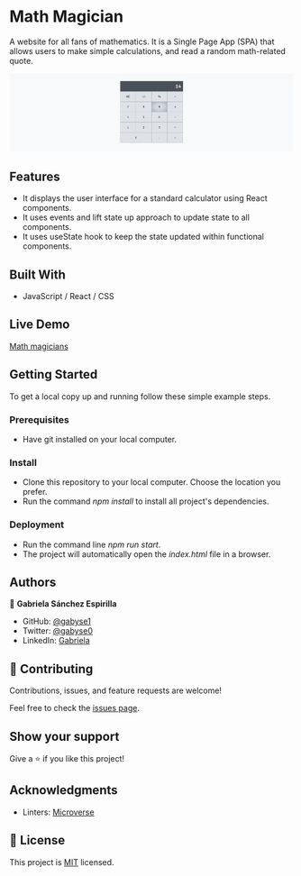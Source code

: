 # Math Magician
A website for all fans of mathematics. It is a Single Page App (SPA) that allows users to make simple calculations, and read a random math-related quote.

![screenshot](./screenshot.png)


## Features

- It displays the user interface for a standard calculator using React components.
- It uses events and lift state up approach to update state to all components.
- It uses useState hook to keep the state updated within functional components.


## Built With

- JavaScript / React / CSS


## Live Demo

[Math magicians](https://gabyse1.github.io/math-magicians)


## Getting Started


To get a local copy up and running follow these simple example steps.

### Prerequisites

- Have git installed on your local computer.

### Install

- Clone this repository to your local computer. Choose the location you prefer.
- Run the command *npm install* to install all project's dependencies.

### Deployment

- Run the command line *npm run start*.
- The project will automatically open the *index.html* file in a browser.


## Authors

👤 **Gabriela Sánchez Espirilla**

- GitHub: [@gabyse1](https://github.com/gabyse1)
- Twitter: [@gabyse0](https://twitter.com/gabyse0)
- LinkedIn: [Gabriela](https://www.linkedin.com/in/gabriela-s%C3%A1nchez-espirilla-83011b225/)


## 🤝 Contributing

Contributions, issues, and feature requests are welcome!

Feel free to check the [issues page](../../issues/).

## Show your support

Give a ⭐️ if you like this project!

## Acknowledgments

- Linters: [Microverse](https://github.com/microverseinc/linters-config)

## 📝 License

This project is [MIT](./MIT.md) licensed.
